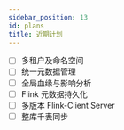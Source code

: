 ```yaml
---
sidebar_position: 13
id: plans
title: 近期计划
---
```




* [ ] 多租户及命名空间
* [ ] 统一元数据管理
* [ ] 全局血缘与影响分析
* [ ] Flink 元数据持久化
* [ ] 多版本 Flink-Client Server
* [ ] 整库千表同步
